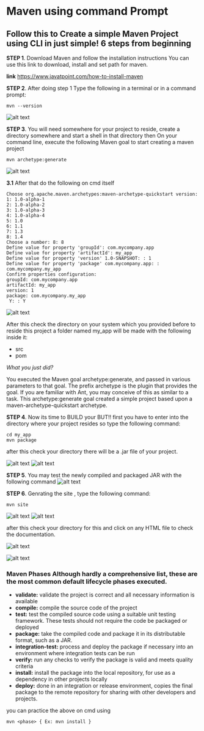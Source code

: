 # Maven using command Prompt
##  Follow this to Create a simple Maven Project using CLI in just simple! 6 steps from beginning
**STEP 1**. Download Maven and follow the installation instructions
You can use this link to download, install and set path for maven.

**link** https://www.javatpoint.com/how-to-install-maven

**STEP 2**. After doing step 1 Type the following in a terminal or in a command prompt: 
```shell
mvn --version 
```
![alt text](https://github.com/sumyak/Apache-Maven/blob/master/cmd/target/site/images/logos/Screenshot%20(111).png?raw=true)

**STEP 3**. You will need somewhere for your project to reside, create a directory somewhere and start a shell in that directory then On your command line, execute the following Maven goal to start creating a maven project
```shell
mvn archetype:generate
```
![alt text](https://github.com/sumyak/Apache-Maven/blob/master/cmd/target/site/images/logos/1%20(2).png?raw=true)

**3.1** After that do the following on cmd itself
```shell
Choose org.apache.maven.archetypes:maven-archetype-quickstart version:
1: 1.0-alpha-1
2: 1.0-alpha-2
3: 1.0-alpha-3
4: 1.0-alpha-4
5: 1.0
6: 1.1
7: 1.3
8: 1.4
Choose a number: 8: 8
Define value for property 'groupId': com.mycompany.app
Define value for property 'artifactId': my_app
Define value for property 'version' 1.0-SNAPSHOT: : 1
Define value for property 'package' com.mycompany.app: : com.mycompany.my_app
Confirm properties configuration:
groupId: com.mycompany.app
artifactId: my_app
version: 1
package: com.mycompany.my_app
 Y: : Y
 ```
 ![alt text](https://github.com/sumyak/Apache-Maven/blob/master/cmd/target/site/images/logos/2%20(2).png?raw=true)
 
 After this check the directory on your system which you provided before to reside this project a folder named my_app
 will be made with the following inside it:
 * src
 * pom
 
 *What you just did?* 
 
You executed the Maven goal archetype:generate, and passed in various parameters to that goal. The prefix archetype is the plugin that provides the goal. If you are familiar with Ant, you may conceive of this as similar to a task. This archetype:generate goal created a simple project based upon a maven-archetype-quickstart archetype.

**STEP 4**. Now its time to BUILD your BUT!! first you have to enter into the directory where your project resides so type the following command:
```shell
cd my_app
mvn package
```
after this check your directory there will be a .jar file of your project.

![alt text](https://github.com/sumyak/Apache-Maven/blob/master/cmd/target/site/images/logos/3%20(2).png?raw=true)
![alt text](https://github.com/sumyak/Apache-Maven/blob/master/cmd/target/site/images/logos/4%20(2).png?raw=true)

**STEP 5**. You may test the newly compiled and packaged JAR with the following command
![alt text](https://github.com/sumyak/Apache-Maven/blob/master/cmd/target/site/images/logos/5%20(2).png?raw=true)

**STEP 6**. Genrating the site , type the following command:
```
mvn site
```
![alt text](https://github.com/sumyak/Apache-Maven/blob/master/cmd/target/site/images/logos/6%20(2).png?raw=true)
![alt text](https://github.com/sumyak/Apache-Maven/blob/master/cmd/target/site/images/logos/7%20(2).png?raw=true)

after this check your directory for this and click on any HTML file to check the documentation.

![alt text](https://github.com/sumyak/Apache-Maven/blob/master/cmd/target/site/images/logos/8%20(2).png?raw=true)

![alt text](https://github.com/sumyak/Apache-Maven/blob/master/cmd/target/site/images/logos/9%20(2).png?raw=true)


### Maven Phases Although hardly a comprehensive list, these are the most common default lifecycle phases executed. 
*  **validate:** validate the project is correct and all necessary information is available
*  **compile:** compile the source code of the project 
*  **test:** test the compiled source code using a suitable unit testing framework. These tests should not require the code be packaged or deployed
*  **package:** take the compiled code and package it in its distributable format, such as a JAR.
*  **integration-test:** process and deploy the package if necessary into an environment where integration tests can be run 
*  **verify:** run any checks to verify the package is valid and meets quality criteria
*  **install:** install the package into the local repository, for use as a dependency in other projects locally
*  **deploy:** done in an integration or release environment, copies the final package to the remote repository for sharing with other developers and projects. 

you can practice the above on cmd using
```
mvn <phase> { Ex: mvn install }
```


 






